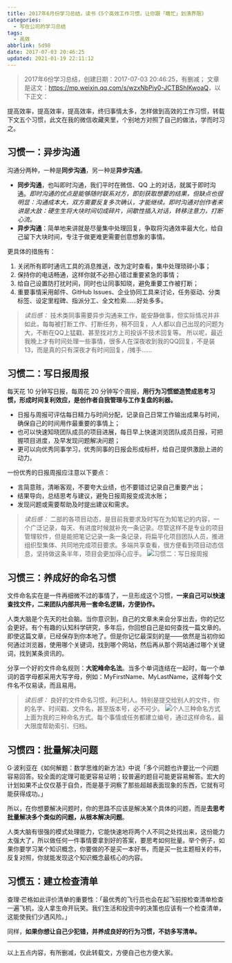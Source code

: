 ```yaml
---
title: 2017年6月份学习总结，读书《5个高效工作习惯，让你跟「瞎忙」划清界限》
categories:
  - 写在公司的学习总结
tags:
  - 高效
abbrlink: 5d98
date: 2017-07-03 20:46:25
updated: 2021-01-19 22:11:12
---
```


> 2017年6份学习总结，创建日期：2017-07-03 20:46:25，有删减；
> 文章是这文：<https://mp.weixin.qq.com/s/wzxNbPiy0-JCTBShlKwoaQ>，以下正文：

提高效率，提高效率，提高效率，终归事情太多，怎样做到高效的工作习惯，转载下文五个习惯，此文在我的微信收藏夹里，个别地方对照了自己的做法，学而时习之。

## 习惯一：异步沟通

沟通分两种，一种是**同步沟通**，另一种是**异步沟通**。

- **同步沟通**，也叫即时沟通，我们平时在微信、QQ 上的对话，就属于即时沟通。*即时沟通的优点是能够随时联系对方，即刻获取想要的结果，但缺点也很明显：沟通成本大，双方需要反复多次确认，才能继续。即时沟通对创作者来讲是大敌：硬生生将大块时间切成碎片，间歇性插入对话，转移注意力，打断心流。*
- **异步沟通**：简单地来讲就是尽量集中处理回复，争取将沟通效率最大化，给自己留下大块时间，专注于做更难更需要创意想象的事情。

<!-- more -->

更具体的措施有：

1. 关闭所有即时通讯工具的消息推送，改为定时查看，集中处理琐碎小事；
2. 保持你的电话畅通，这样你就不必担心错过重要紧急的事情；
3. 给自己设置防打扰时间，同时也让同事知晓，避免重要工作被打断；
4. 重要事情采用邮件、GitHub Issues、企业协同工具来讨论，任务驱动、分类标签、设定里程碑、指派分工、全文检索……好处多多。

> *读后感：*
> 技术类同事需要异步沟通来工作，能安静做事，但实际情况并非如此，每每被打断工作、打断任务，稍不回复，人人都以自己出现的问题为大，不断在QQ上猛戳、甚至找对方上司投诉不技术回复等。
> 所以呢，最近我晚上才有时间处理一些事情，很多人在深夜收到我的QQ回复，不是装13，而是真的只有深夜才有时间回复，/摊手……

## 习惯二：写日报周报

每天花 10 分钟写日报，每周花 20 分钟写个周报，**用行为习惯塑造赞成思考习惯，形成时间复利效应，是创作者自我管理与工作复盘的利器。**

- 日报与周报可评估每日精力与时间分配，记录自己日常工作输出成果与时间，确保自己的时间用作最重要的事情上；
- 也可以快速知晓团队成员的项目进展，每日早上快速浏览团队成员日报，可把握项目进度，及早发现问题解决问题；
- 更可以向优秀同事学习，优秀同事的日报会形成标杆，给自己提供激励上进的动力。

一份优秀的日报周报应注意以下要点：

- 言简意赅，清晰客观，不要夸大业绩，也不要错过记录自己重要产出；
- 结果导向，总结思考与建议，避免日报周报变成流水账；
- 发现问题或需要帮助及时提出建议和需求。

> *读后感：*
> 二部的各项目动态，是目前我要求及时写在为知笔记的内容，一个广泛记录，每天、有进度时候就补充一条记录。尽管这样不是专业的项目管理软件，但是能把笔记记录一条一条记录，将扁平化项目团队人员，推进组织型集体、共同地完成项目要求。多端共享查看，很方便看到项目动态信息，坚持做这条半年，项目会更加得心应手。
> ![习惯二：写日报周报](https://cdn.zenwu.site/upload/pic/2021/20210119145713.png)

## 习惯三：养成好的命名习惯

文件命名实在是一件再细微不过的事情了，一旦形成这个习惯，**一来自己可以快速查找文件，二来团队内部共用一套命名逻辑，方便协作。**

人类大脑是个先天的社会脑。当你意识到，自己的文章未来会分享出去，你的记忆会更好。有个有趣的认知科学研究，多年后，你回想自己是如何查找一篇文章的。即使这篇文章，已经保存到你本地了。但是你记忆最深刻的是——依然是当初你如何通过浏览器，使用哪个关键词，找到哪个网站，然后再从那个网站通过哪个关键词，找到某条资讯的。

分享一个好的文件命名规则：**大驼峰命名法**。当多个单词连结在一起时，每一个单词的首字母都采用大写字母，例如：MyFirstName、MyLastName，这样每个文件名不仅易读，而且易用。

> *读后感：*
> 良好的文件命名习惯，利己利人。特别是提交给别人的文件，你的名字、时间戳、文件名，甚至版本号，必不可少。
> ![个人三种命名方式](https://cdn.zenwu.site/upload/pic/2021/20210119150505.png)
> 上面为我的三种命名方式。每个事情或任务都建立编号，通过这样命名，最大限度帮助索引、归档。

## 习惯四：批量解决问题

G·波利亚在《如何解题：数学思维的新方法》中说「多个问题也许要比一个问题容易回答。较全面的定理可能更容易证明；较普遍的题目可能更容易解答。宏大的计划如果不止仅仅基于自负，而是基于洞察了那些超越表面现象的东西，它就有可能获得成功。」

所以，在你想要解决问题时，你的思路不应该是解决某个具体的问题，而是**去思考批量解决多个类似的问题，从根本解决问题**。

人类大脑有很强的模式处理能力，它能快速地将两个人不同之处找出来，这份能力太强大了，所以做任何一件事情要拿到好的答案，要思考如何批量。举个例子，如果你要学习某个知识概念，你要做的不是买一本好书，而是买一批主题相关的书，反复对照，你就能发现这个知识概念最核心的内容。

## 习惯五：建立检查清单

查理·芒格如此评价清单的重要性：「最优秀的飞行员也会在起飞前按检查清单检查一遍飞机，没人拿生命开玩笑。我们生活和投资中的决策也应该有一个检查清单，这能使我们少遇风险。」

同样，**如果你想让自己少犯错，并养成良好的行为习惯，不妨多写清单。**

---

以上五点内容，有所删减，仅此转载文，方便自己也方便大家。
